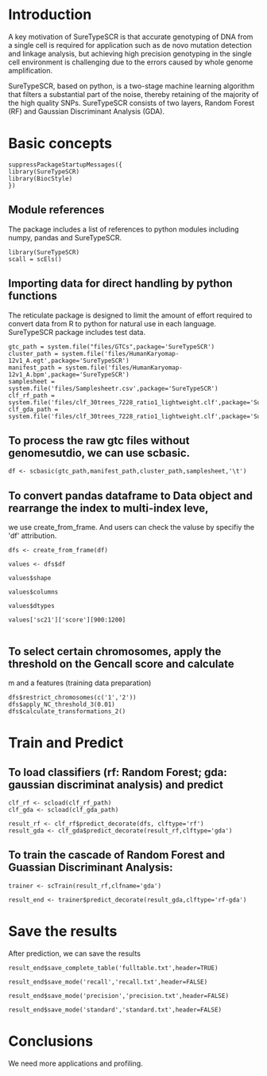 # Introduction

A key motivation of SureTypeSCR is that accurate genotyping of DNA from a single cell is required for application such as de novo mutation detection and linkage analysis, but achieving high precision genotyping in the single cell environment is challenging due to the errors caused by whole genome amplification.

SureTypeSCR, based on python, is a two-stage machine learning algorithm that filters a substantial part of the noise, thereby retaining of the majority of
the high quality SNPs. SureTypeSCR consists of two layers, Random Forest (RF) and Gaussian Discriminant Analysis (GDA).

# Basic concepts

```{r dsetup,echo=FALSE,results="hide",include=FALSE}
suppressPackageStartupMessages({
library(SureTypeSCR)
library(BiocStyle)
})
```

## Module references

The package includes a list of references to python
modules including numpy, pandas and SureTypeSCR.

```{r loadup}
library(SureTypeSCR)
scall = scEls()
```



## Importing data for direct handling by python functions

The reticulate package is designed to limit the amount
of effort required to convert data from R to python
for natural use in each language. SureTypeSCR package includes test data.

```{r doimp}
gtc_path = system.file("files/GTCs",package='SureTypeSCR')
cluster_path = system.file('files/HumanKaryomap-12v1_A.egt',package='SureTypeSCR')
manifest_path = system.file('files/HumanKaryomap-12v1_A.bpm',package='SureTypeSCR')
samplesheet = system.file('files/Samplesheetr.csv',package='SureTypeSCR')
clf_rf_path = system.file('files/clf_30trees_7228_ratio1_lightweight.clf',package='SureTypeSCR')
clf_gda_path = system.file('files/clf_30trees_7228_ratio1_lightweight.clf',package='SureTypeSCR')
```

## To process the raw gtc files without genomesutdio, we can use scbasic.

```{r dota}
df <- scbasic(gtc_path,manifest_path,cluster_path,samplesheet,'\t')

```

## To convert pandas dataframe to Data object and rearrange the index to multi-index leve,
we use create_from_frame. And users can check the valuse by specifiy the 'df' attribution.
```{r dotinde}
dfs <- create_from_frame(df)

values <- dfs$df

values$shape

values$columns

values$dtypes

values['sc21']['score'][900:1200]


```

## To select certain chromosomes, apply the threshold on the Gencall score and calculate
m and a features (training data preparation)

```{r dotx}
dfs$restrict_chromosomes(c('1','2'))
dfs$apply_NC_threshold_3(0.01)
dfs$calculate_transformations_2() 

```

# Train and Predict

## To load classifiers (rf: Random Forest; gda: gaussian discriminat analysis) and predict

```{r dorpart}
clf_rf <- scload(clf_rf_path)
clf_gda <- scload(clf_gda_path)

result_rf <- clf_rf$predict_decorate(dfs, clftype='rf')
result_gda <- clf_gda$predict_decorate(result_rf,clftype='gda')

```

## To train the cascade of Random Forest and Guassian Discriminant Analysis:

```{r dopt}
trainer <- scTrain(result_rf,clfname='gda')

result_end <- trainer$predict_decorate(result_gda,clftype='rf-gda') 

```


# Save the results

After prediction, we can save the results
```{r doincr}
result_end$save_complete_table('fulltable.txt',header=TRUE)

result_end$save_mode('recall','recall.txt',header=FALSE) 

result_end$save_mode('precision','precision.txt',header=FALSE) 

result_end$save_mode('standard','standard.txt',header=FALSE) 
```





# Conclusions

We need more applications and profiling.
